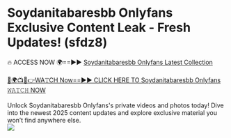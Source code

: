 # Soydanitabaresbb Onlyfans Exclusive Content Leak - Fresh Updates! (sfdz8)

🔥 ACCESS NOW 🌍==►► <a href="https://tinyurl.com/kvy9nzfs" rel="nofollow">Soydanitabaresbb Onlyfans Latest Collection</a>
<br><br>
[🔴🌍📺📱👉WA𝚃CH Now==►► CLICK HERE TO Soydanitabaresbb Onlyfans 𝚆𝙰𝚃𝙲𝙷 NOW](https://tinyurl.com/kvy9nzfs)
<br><br>
Unlock Soydanitabaresbb Onlyfans's private videos and photos today! Dive into the newest 2025 content updates and explore exclusive material you won’t find anywhere else.
<br>
<a href="https://tinyurl.com/kvy9nzfs" rel="nofollow" data-target="animated-image.originalLink"><img src="https://camo.githubusercontent.com/8a4f000d20f83aca3bf7ec5f350d767afa0574a8a352519fd8cfa583a6f93a33/68747470733a2f2f692e696d6775722e636f6d2f644a486b345a712e676966" data-canonical-src="https://i.imgur.com/dJHk4Zq.gif" style="max-width: 100%; display: inline-block;" data-target="animated-image.originalImage"></a>
<br>
